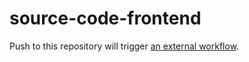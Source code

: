 # source-code-frontend

Push to this repository will trigger [an external workflow](https://github.com/chain-builds/builds/blob/main/.github/workflows/build.yml).